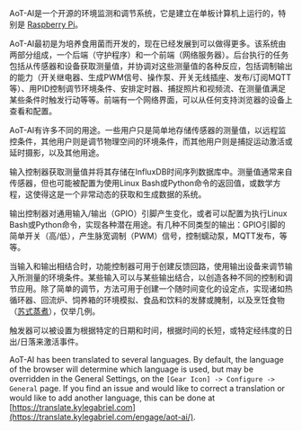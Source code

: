 AoT-AI是一个开源的环境监测和调节系统，它是建立在单板计算机上运行的，特别是 [Raspberry Pi](https://en.wikipedia.org/wiki/Raspberry_Pi)。

AoT-AI最初是为培养食用菌而开发的，现在已经发展到可以做得更多。该系统由两部分组成，一个后端（守护程序）和一个前端（网络服务器）。后台执行的任务包括从传感器和设备获取测量值，并协调对这些测量值的各种反应，包括调制输出的能力（开关继电器、生成PWM信号、操作泵、开关无线插座、发布/订阅MQTT等）、用PID控制调节环境条件、安排定时器、捕捉照片和视频流、在测量值满足某些条件时触发行动等等。前端有一个网络界面，可以从任何支持浏览器的设备上查看和配置。

AoT-AI有许多不同的用途。一些用户只是简单地存储传感器的测量值，以远程监控条件，其他用户则是调节物理空间的环境条件，而其他用户则是捕捉运动激活或延时摄影，以及其他用途。

输入控制器获取测量值并将其存储在InfluxDB时间序列数据库中。测量值通常来自传感器，但也可能被配置为使用Linux Bash或Python命令的返回值，或数学方程，这使得这是一个非常动态的获取和生成数据的系统。

输出控制器对通用输入/输出（GPIO）引脚产生变化，或者可以配置为执行Linux Bash或Python命令，实现各种潜在用途。有几种不同类型的输出：GPIO引脚的简单开关（高/低），产生脉宽调制（PWM）信号，控制蠕动泵，MQTT发布，等等。

当输入和输出相结合时，功能控制器可用于创建反馈回路，使用输出设备来调节输入所测量的环境条件。某些输入可以与某些输出结合，以创造各种不同的控制和调节应用。除了简单的调节，方法可用于创建一个随时间变化的设定点，实现诸如热循环器、回流炉、饲养箱的环境模拟、食品和饮料的发酵或腌制，以及烹饪食物（[苏式蒸煮](https://en.wikipedia.org/wiki/Sous-vide)），仅举几例。

触发器可以被设置为根据特定的日期和时间，根据时间的长短，或特定经纬度的日出/日落来激活事件。

AoT-AI has been translated to several languages. By default, the language of the browser will determine which language is used, but may be overridden in the General Settings, on the `[Gear Icon] -> Configure -> General` page. If you find an issue and would like to correct a translation or would like to add another language, this can be done at [https://translate.kylegabriel.com](https://translate.kylegabriel.com/engage/aot-ai/).
